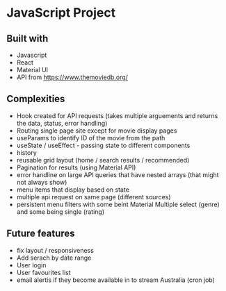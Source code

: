 # JavaScript Project

## Built with
- Javascript
- React
- Material UI
- API from https://www.themoviedb.org/

## Complexities
- Hook created for API requests (takes multiple arguements and returns the data, status, error handling)
- Routing single page site except for movie display pages
- useParams to identify ID of the movie from the path
- useState / useEffect - passing state to different components
- history
- reusable grid layout (home / search results / recommended)
- Pagination for results (using Material API)
- error handline on large API queries that have nested arrays (that might not always show)
- menu items that display based on state
- multiple api request on same page (different sources)
- persistent menu filters with some beint Material Multiple select (genre) and some being single (rating)

## Future features
- fix layout / responsiveness
- Add serach by date range
- User login
- User favourites list
- email alertis if they become available in to stream Australia (cron job)
